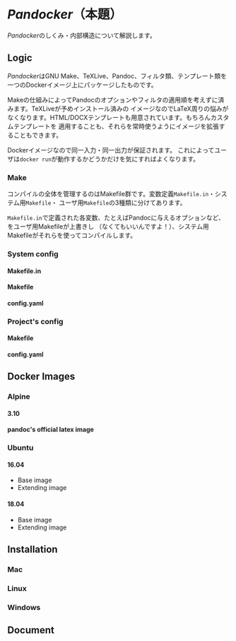 # *Pandocker*（本題）

*Pandocker*のしくみ・内部構造について解説します。

## Logic

*Pandocker*はGNU Make、TeXLive、Pandoc、フィルタ類、テンプレート類を一つのDockerイメージ上にパッケージしたものです。

Makeの仕組みによってPandocのオプションやフィルタの適用順を考えずに済みます。TeXLiveが予めインストール済みの
イメージなのでLaTeX周りの悩みがなくなります。HTML/DOCXテンプレートも用意されています。もちろんカスタムテンプレートを
適用することも、それらを常時使うようにイメージを拡張することもできます。

Dockerイメージなので同一入力・同一出力が保証されます。
これによってユーザは`docker run`が動作するかどうかだけを気にすればよくなります。

### Make
コンパイルの全体を管理するのはMakefile群です。変数定義`Makefile.in`・システム用`Makefile`・
ユーザ用`Makefile`の3種類に分けてあります。

`Makefile.in`で定義された各変数、たとえばPandocに与えるオプションなど、をユーザ用Makefileが上書きし
（なくてもいいんですよ！）、システム用Makefileがそれらを使ってコンパイルします。

### System config
#### Makefile.in
#### Makefile
#### config.yaml
### Project's config
#### Makefile
#### config.yaml
## Docker Images
### Alpine
#### 3.10
#### pandoc's official latex image
### Ubuntu
#### 16.04

- Base image
- Extending image

#### 18.04

- Base image
- Extending image

## Installation
### Mac
### Linux
### Windows
## Document
